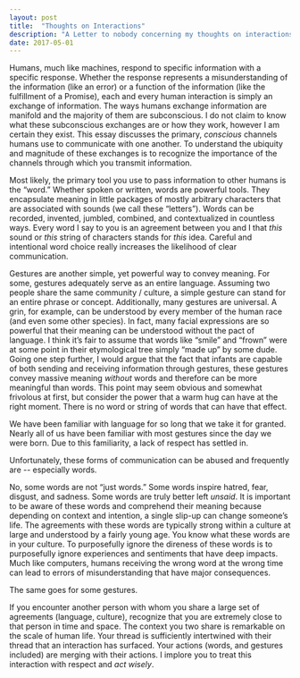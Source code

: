 ```yaml
---
layout: post
title:  "Thoughts on Interactions"
description: "A Letter to nobody concerning my thoughts on interactions."
date: 2017-05-01
---
```

Humans, much like machines, respond to specific information with a specific response. Whether the response represents a misunderstanding of the information (like an error) or a function of the information (like the fulfillment of a Promise), each and every human interaction is simply an exchange of information. The ways humans exchange information are manifold and the majority of them are subconscious. I do not claim to know what these subconscious exchanges are or how they work, however I am certain they exist. This essay discusses the primary, *conscious* channels humans use to communicate with one another. To understand the ubiquity and magnitude of these exchanges is to recognize the importance of the channels through which you transmit information.  

Most likely, the primary tool you use to pass information to other humans is the “word.” Whether spoken or written, words are powerful tools. They encapsulate meaning in little packages of mostly arbitrary characters that are associated with sounds (we call these “letters”). Words can be recorded, invented, jumbled, combined, and contextualized in countless ways. Every word I say to you is an agreement between you and I that *this* sound or *this* string of characters stands for *this* idea. Careful and intentional word choice really increases the likelihood of clear communication.  

Gestures are another simple, yet powerful way to convey meaning. For some, gestures adequately serve as an entire language.  Assuming two people share the same community / culture, a simple gesture can stand for an entire phrase or concept. Additionally, many gestures are universal. A grin, for example, can be understood by every member of the human race (and even some other species). In fact, many facial expressions are so powerful that their meaning can be understood without the pact of language. I think it’s fair to assume that words like “smile” and “frown” were at some point in their etymological tree simply “made up” by some dude.  Going one step further, I would argue that the fact that infants are capable of both sending and receiving information through gestures, these gestures convey massive meaning *without* words and therefore can be more meaningful than words. This point may seem obvious and somewhat frivolous at first, but consider the power that a warm hug can have at the right moment. There is no word or string of words that can have that effect.  

We have been familiar with language for so long that we take it for granted. Nearly all of us have been familiar with most gestures since the day we were born. Due to this familiarity, a lack of respect has settled in.  

Unfortunately, these forms of communication can be abused and frequently are -- especially words.  

No, some words are not “just words.” Some words inspire hatred, fear, disgust, and sadness. Some words are truly better left *unsaid*. It is important to be aware of these words and comprehend their meaning because depending on context and intention, a single slip-up can change someone’s life. The agreements with these words are typically strong within a culture at large and understood by a fairly young age. You know what these words are in your culture. To purposefully ignore the direness of these words is to purposefully ignore experiences and sentiments that have deep impacts. Much like computers, humans receiving the wrong word at the wrong time can lead to errors of misunderstanding that have major consequences.  

The same goes for some gestures.  

If you encounter another person with whom you share a large set of agreements (language, culture), recognize that you are extremely close to that person in time and space.  The context you two share is remarkable on the scale of human life. Your thread is sufficiently intertwined with their thread that an interaction has surfaced. Your actions (words, and gestures included) are merging with their actions. I implore you to treat this interaction with respect and *act wisely*.  
